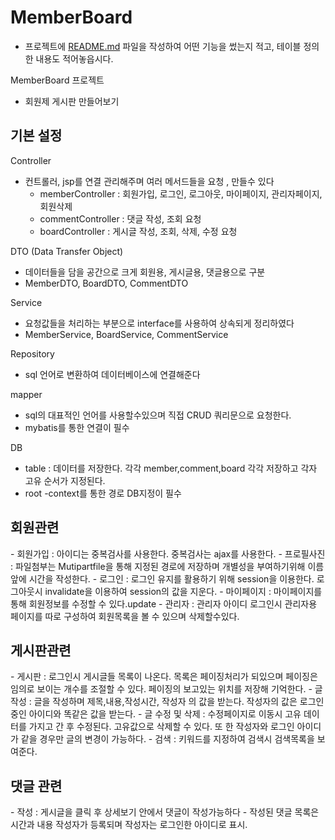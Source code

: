 # MemberBoard

- 프로젝트에 [README.md](http://readme.md/) 파일을 작성하여 어떤 기능을 썼는지 적고, 테이블 정의한 내용도 적어놓읍시다.

MemberBoard 프로젝트
- 회원제 게시판 만들어보기


<h2>기본 설정</h2>

Controller
- 컨트롤러, jsp를 연결 관리해주며 여러 메서드들을 요청 , 만들수 있다
  - memberController : 회원가입, 로그인, 로그아웃, 마이페이지, 관리자페이지, 회원삭제
  - commentController : 댓글 작성, 조회 요청
  - boardController : 게시글 작성, 조회, 삭제, 수정 요청

DTO (Data Transfer Object)
- 데이터들을 담을 공간으로 크게 회원용, 게시글용, 댓글용으로 구분
- MemberDTO, BoardDTO, CommentDTO

Service
- 요청값들을 처리하는 부분으로 interface를 사용하여 상속되게 정리하였다
- MemberService, BoardService, CommentService

Repository
- sql 언어로 변환하여 데이터베이스에 연결해준다

mapper
- sql의 대표적인 언어를 사용할수있으며 직접 CRUD 쿼리문으로 요청한다.
- mybatis를 통한 연결이 필수

DB
- table : 데이터를 저장한다. 각각 member,comment,board 각각 저장하고 각자 고유 순서가 지정된다. 
- root -context를 통한 경로 DB지정이 필수

<h2>회원관련</h2>
- 회원가입 : 아이디는 중복검사를 사용한다. 중복검사는 ajax를 사용한다.
- 프로필사진 : 파일첨부는 Mutipartfile을 통해 지정된 경로에 저장하며 개별성을 부여하기위해 이름앞에 시간을 작성한다.
- 로그인 : 로그인 유지를 활용하기 위해 session을 이용한다. 로그아웃시 invalidate을 이용하여 session의 값을 지운다.
- 마이페이지 : 마이페이지를 통해 회원정보를 수정할 수 있다.update
- 관리자 : 관리자 아이디 로그인시 관리자용 페이지를 따로 구성하여 회원목록을 볼 수 있으며 삭제할수있다.

<h2>게시판관련</h2>
- 게시판 : 로그인시 게시글들 목록이 나온다. 목록은 페이징처리가 되있으며 페이징은 임의로 보이는 개수를 조절할 수 있다. 페이징의 보고있는 위치를 저장해 기억한다. 
- 글 작성 : 글을 작성하며 제목,내용,작성시간, 작성자 의 값을 받는다. 작성자의 값은 로그인중인 아이디와 똑같은 값을 받는다.
- 글 수정 및 삭제 : 수정페이지로 이동시 고유 데이터를 가지고 간 후 수정된다. 고유값으로 삭제할 수 있다. 또 한 작성자와 로그인 아이디가 같을 경우만 글의 변경이 가능하다.
- 검색 : 키워드를 지정하여 검색시 검색목록을 보여준다.

<h2>댓글 관련</h2>
- 작성 : 게시글을 클릭 후 상세보기 안에서 댓글이 작성가능하다
- 작성된 댓글 목록은 시간과 내용 작성자가 등록되며 작성자는 로그인한 아이디로 표시.






